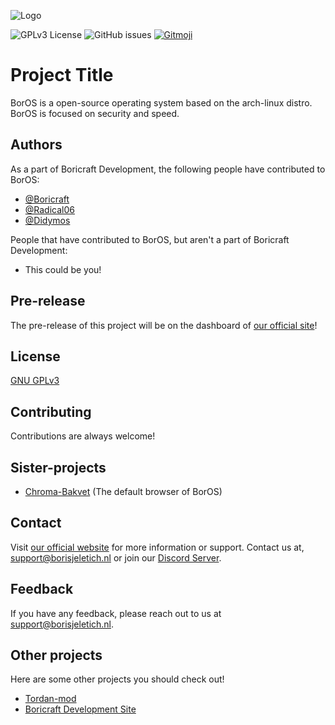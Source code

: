 
![Logo](https://www.borisjeletich.nl/cdn/BorOS/BorOS.png)

![GPLv3 License](https://img.shields.io/badge/License-GPL%20v3-yellow.svg)
![GitHub issues](https://img.shields.io/github/issues/Boricraft-Developmont/BorOS)
<a href="https://gitmoji.dev">
  <img src="https://img.shields.io/badge/gitmoji-%20😜%20😍-FFDD67.svg?style=flat-square" alt="Gitmoji">
</a>

# Project Title

BorOS is a open-source operating system based on the arch-linux distro. BorOS is focused on security and speed.
## Authors

As a part of Boricraft Development, the following people have contributed to BorOS:
- [@Boricraft](https://github.com/Boricraft-Development)
- [@Radical06](https://github.com/Radical06)
- [@Didymos](https://github.com/CookieZookie)

People that have contributed to BorOS, but aren't a part of Boricraft Development:
- This could be you!


## Pre-release

The pre-release of this project will be on the dashboard of [our official site](https://github.com/Boricraft-Developmont/BorOS)!


## License

[GNU GPLv3](https://choosealicense.com/licenses/gpl-3.0/#)


## Contributing

Contributions are always welcome!


## Sister-projects

- [Chroma-Bakvet](https://github.com/Boricraft-Developmont/Chroma-Bakvet) (The default browser of BorOS)


## Contact

Visit [our official website](https://borisjeletich.nl/) for more information or support.
Contact us at, support@borisjeletich.nl or join our [Discord Server](https://discord.gg/7QUxbsSJsN).


## Feedback

If you have any feedback, please reach out to us at support@borisjeletich.nl.


## Other projects

Here are some other projects you should check out!

- [Tordan-mod](https://github.com/Boricraft-Developmont/tordan-mod)
- [Boricraft Development Site](https://github.com/Boricraft-Developmont/BoricraftDevelopmentSite)

